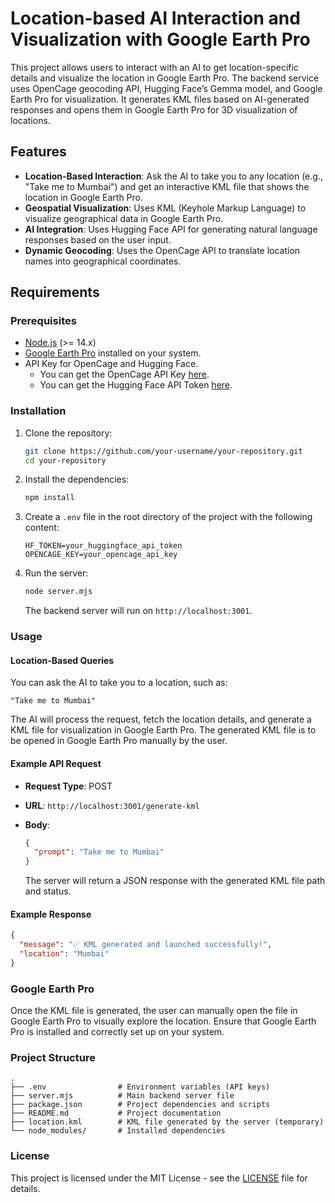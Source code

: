 
# Location-based AI Interaction and Visualization with Google Earth Pro

This project allows users to interact with an AI to get location-specific details and visualize the location in Google Earth Pro. The backend service uses OpenCage geocoding API, Hugging Face’s Gemma model, and Google Earth Pro for visualization. It generates KML files based on AI-generated responses and opens them in Google Earth Pro for 3D visualization of locations.

## Features

- **Location-Based Interaction**: Ask the AI to take you to any location (e.g., "Take me to Mumbai") and get an interactive KML file that shows the location in Google Earth Pro.
- **Geospatial Visualization**: Uses KML (Keyhole Markup Language) to visualize geographical data in Google Earth Pro.
- **AI Integration**: Uses Hugging Face API for generating natural language responses based on the user input.
- **Dynamic Geocoding**: Uses the OpenCage API to translate location names into geographical coordinates.

## Requirements

### Prerequisites

- [Node.js](https://nodejs.org/) (>= 14.x)
- [Google Earth Pro](https://www.google.com/earth/versions/#earth-pro) installed on your system.
- API Key for OpenCage and Hugging Face.
  - You can get the OpenCage API Key [here](https://opencagedata.com/).
  - You can get the Hugging Face API Token [here](https://huggingface.co/docs/hub/security-tokens).

### Installation

1. Clone the repository:

   ```bash
   git clone https://github.com/your-username/your-repository.git
   cd your-repository
   ```

2. Install the dependencies:

   ```bash
   npm install
   ```

3. Create a `.env` file in the root directory of the project with the following content:

   ```
   HF_TOKEN=your_huggingface_api_token
   OPENCAGE_KEY=your_opencage_api_key
   ```

4. Run the server:

   ```bash
   node server.mjs
   ```

   The backend server will run on `http://localhost:3001`.

### Usage

#### Location-Based Queries

   You can ask the AI to take you to a location, such as:

   ```
   "Take me to Mumbai"
   ```

   The AI will process the request, fetch the location details, and generate a KML file for visualization in Google Earth Pro. The generated KML file is to be opened in Google Earth Pro manually by the user.

#### Example API Request

- **Request Type**: POST
- **URL**: `http://localhost:3001/generate-kml`
- **Body**:
  ```json
  {
    "prompt": "Take me to Mumbai"
  }
  ```

  The server will return a JSON response with the generated KML file path and status.

#### Example Response

```json
{
  "message": "✅ KML generated and launched successfully!",
  "location": "Mumbai"
}
```

### Google Earth Pro

Once the KML file is generated, the user can manually open the file in Google Earth Pro to visually explore the location. Ensure that Google Earth Pro is installed and correctly set up on your system.

### Project Structure

```
.
├── .env                # Environment variables (API keys)
├── server.mjs          # Main backend server file
├── package.json        # Project dependencies and scripts
├── README.md           # Project documentation
├── location.kml        # KML file generated by the server (temporary)
└── node_modules/       # Installed dependencies
```

### License

This project is licensed under the MIT License - see the [LICENSE](LICENSE) file for details.

